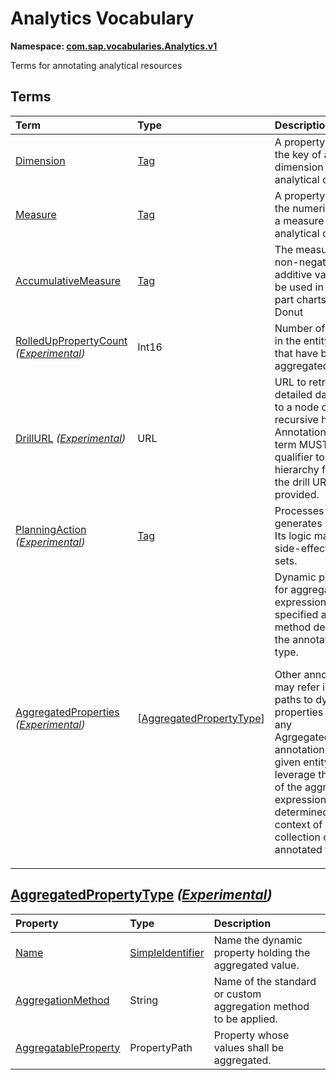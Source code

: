 # Analytics Vocabulary
**Namespace: [com.sap.vocabularies.Analytics.v1](Analytics.xml)**

Terms for annotating analytical resources


## Terms

Term|Type|Description
:---|:---|:----------
[Dimension](Analytics.xml#L43)|[Tag](https://github.com/oasis-tcs/odata-vocabularies/blob/master/vocabularies/Org.OData.Core.V1.md#Tag)|<a name="Dimension"></a>A property holding the key of a dimension in an analytical context
[Measure](Analytics.xml#L49)|[Tag](https://github.com/oasis-tcs/odata-vocabularies/blob/master/vocabularies/Org.OData.Core.V1.md#Tag)|<a name="Measure"></a>A property holding the numeric value of a measure in an analytical context
[AccumulativeMeasure](Analytics.xml#L53)|[Tag](https://github.com/oasis-tcs/odata-vocabularies/blob/master/vocabularies/Org.OData.Core.V1.md#Tag)|<a name="AccumulativeMeasure"></a>The measure has non-negative and additive values; it can be used in whole-part charts, e.g. the Donut
[RolledUpPropertyCount](Analytics.xml#L58) *([Experimental](Common.md#Experimental))*|Int16|<a name="RolledUpPropertyCount"></a>Number of properties in the entity instance that have been aggregated away
[DrillURL](Analytics.xml#L63) *([Experimental](Common.md#Experimental))*|URL|<a name="DrillURL"></a>URL to retrieve more detailed data related to a node of a recursive hierarchy. Annotations with this term MUST include a qualifier to select the hierarchy for which the drill URL is provided.
[PlanningAction](Analytics.xml#L74) *([Experimental](Common.md#Experimental))*|[Tag](https://github.com/oasis-tcs/odata-vocabularies/blob/master/vocabularies/Org.OData.Core.V1.md#Tag)|<a name="PlanningAction"></a>Processes or generates plan data. Its logic may have side-effects on entity sets.
[AggregatedProperties](Analytics.xml#L82) *([Experimental](Common.md#Experimental))*|\[[AggregatedPropertyType](#AggregatedPropertyType)\]|<a name="AggregatedProperties"></a>Dynamic properties for aggregate expressions with specified aggregation method defined on the annotated entity type.<p>Other annotations may refer in property paths to dynamic properties declared in any AgrgegatedProperties annotation of the given entity type to leverage the results of the aggregate expression determined in the context of an entity collection of the annotated type.</p>

## <a name="AggregatedPropertyType"></a>[AggregatedPropertyType](Analytics.xml#L95) *([Experimental](Common.md#Experimental))*


Property|Type|Description
:-------|:---|:----------
[Name](Analytics.xml#L97)|[SimpleIdentifier](Common.md#SimpleIdentifier)|Name the dynamic property holding the aggregated value.
[AggregationMethod](Analytics.xml#L101)|String|Name of the standard or custom aggregation method to be applied.
[AggregatableProperty](Analytics.xml#L104)|PropertyPath|Property whose values shall be aggregated.
